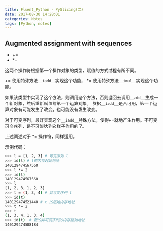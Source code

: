 ```yaml
---
title: Fluent_Python - PySlicing(二)
date: 2017-08-30 14:28:01
categories: Notes
tags: [Python, notes]
---
```


## Augmented assignment with sequences

- +=
- *=

这两个操作符根据第一个操作对象的类型，赋值的方式过程有所不同。

+= 使用特殊方法`__iadd__`实现这个功能。
*= 使用特殊方法`__imul__`实现这个功能。

如果该类型中实现了这个方法，则调用这个方法，否则退回去调用`__add__`生成一个新对象，然后重新赋值给第一个运算对象。
依据`__iadd__`是否可用，第一个运算对象有可能发生了改变，也可能没有发生改变。

对于可变序列，最好实现这个`__iadd__`特殊方法，使得+=就地产生作用。不可变可变序列，是不可能达到这样子作用的了。

上述阐述对于 *= 操作符，同样适用。

示例代码：
```bash
>>> l = [1, 2, 3] # 可变序列 l
>>> id(l) # l的内存起始地址
140129474567560
>>> l *= 2
>>> id(l)
140129474567560
>>> l
[1, 2, 3, 1, 2, 3]
>>> t = (1, 3, 4) # 非可变序列 t
>>> id(t)
140129474521440 # t 的起始内存地址
>>> t *= 2
>>> t
(1, 3, 4, 1, 3, 4)
>>> id(t)  # 新的非可变序列的内存起始地址
140129474508184
```
